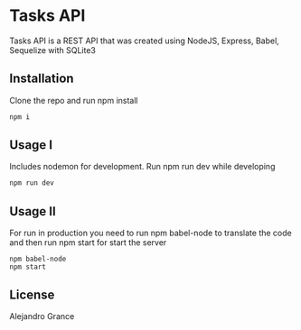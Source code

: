 # Tasks API

Tasks API is a REST API that was created using NodeJS, Express, Babel, Sequelize with SQLite3 

## Installation

Clone the repo and run npm install

```bash
npm i
```

## Usage I

Includes nodemon for development. Run npm run dev while developing

```python
npm run dev
```
## Usage II

For run in production you need to run npm babel-node to translate the code and then run npm start for start the server

```
npm babel-node
npm start
```

## License
Alejandro Grance
